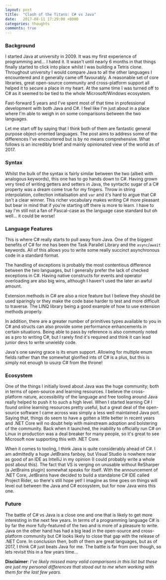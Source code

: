 ```yaml
---
layout: post
title:  "Clash of the Titans: C# vs Java"
date:   2017-08-11 17:29:00 +0000
categories: thoughts
comments: true
---
```


### Background
I started Java at university in 2009. It was my first experience of programming and... I hated it. It wasn't until nearly 6 months in that things finally started to click into place whilst I was building a Tetris clone. Throughout university I would compare Java to all the other languages I encountered and it generally came off favourably. A reasonable set of core libraries, great open-source community and cross-platform support all helped it to secure a place in my heart. At the same time I was turned off to C# as it seemed to be tied to the whole Microsoft/Windows ecosystem.

Fast-forward 5 years and I've spent most of that time in professional development with both Java and C#. I feel like I'm just about in a place where I'm able to weigh in on some comparisons between the two languages.

Let me start off by saying that I think both of them are fantastic general purpose object-oriented languages. The post aims to address some of the differences I've encountered but is by no means comprehensive. What follows is an incredibly brief and mainly opinionated view of the world as of 2017.

### Syntax
Whilst the bulk of the syntax is fairly similar between the two (albeit with analogous keywords), this one has to go hands down to C#. Having grown very tired of writing getters and setters in Java, the syntactic sugar of a C# property was a dream come true for my fingers. Throw in string interpolation, collection initialisation and `var` and it's hard to argue that C# isn't a clear winner. This richer vocabulary makes writing C# more pleasant but bear in mind that if you're starting off there is more to learn. I have to say I'm still not a fan of Pascal-case as the language case standard but oh well... it could be worse!

### Language Features
This is where C# really starts to pull away from Java. One of the biggest benefits of C# for me has been the Task Parallel Library and the `async`/`await` keywords. All of this allows you to write some really succinct asynchronous code in a standard format.

The handling of exceptions is probably the most contentious difference between the two languages, but I generally prefer the lack of checked exceptions in C#. Having native constructs for events and operator overloading are also big wins, although I haven't used the later an awful amount.

Extension methods in C# are also a nice feature but I believe they should be used sparingly or they make the code base harder to test and more difficult to traverse. The LINQ library being a good example of how to use extension methods properly.

 In addition, there are a greater number of primitives types available to you in C# and structs can also provide some performance enhancements in certain situations. Being able to pass by reference is also commonly noted as a pro to writing C#, but I rarely find it's required and think it can lead junior devs to write unwieldy code.

 Java's one saving grace is its enum support. Allowing for multiple enum fields rather than the somewhat glorified ints of C# is a plus, but this is simply not enough to usurp C# from the throne!

### Ecosystem
One of the things I initially loved about Java was the huge community; both in terms of open-source and learning resources. I believe the cross-platform nature, accessibility of the language and free tooling around Java really helped to push it to such a high level. When I started learning C# I found online learning resources pretty useful, but a great deal of the open-source software I came across was simply a less well maintained Java port. Saying that, things do seem to have a gotten a little better in recent years and .NET Core will no doubt help with mainstream adoption and bolstering of the community. Back when it launched, the inability to officially run C# on Linux in production was a deal breaker for many people, so it's great to see Microsoft now supporting this with .NET Core.

When it comes to tooling, I think Java is quite considerably ahead of C#. I am admittedly a huge JetBrains fanboy, but Visual Studio is nowhere near as good of an IDE as IntelliJ in my opinion (I could probably write a whole post about this). The fact that VS is verging on unusable without ReSharper (a JetBrains plugin) somewhat speaks for itself. With the announcement of .NET Core, JetBrains have decided to build a standalone C# IDE called Project Rider, so there's still hope yet! I imagine as time goes on things will level out between the Java and C# ecosystem, but for now Java wins this one.

### Future
The battle of C# vs Java is a close one and one that is likely to get more interesting in the next few years. In terms of a programming language C# is by far the more fully-featured of the two and is more of a pleasure to write. Java on the other hand has had a big lead in the open-source and cross-platform community but C# looks likely to close that gap with the release of .NET Core. In conclusion then, both of them are great languages, but as of 2017, I think C# just beats Java for me. The battle is far from over though, so lets revisit this in a few years time...

**Disclaimer**: _I've likely missed many valid comparisons in this list but these are just my personal differences that stood out to me when working with them for the last few years._
